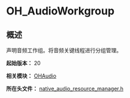 # OH_AudioWorkgroup

## 概述

声明音频工作组。将音频关键线程进行分组管理。

**起始版本：** 20

**相关模块：** [OHAudio](capi-ohaudio.md)

**所在头文件：** [native_audio_resource_manager.h](capi-native-audio-resource-manager-h.md)

